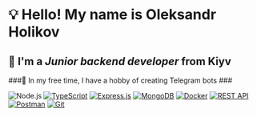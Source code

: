 
# 💡 Hello! My name is **Oleksandr Holikov**  #
## 🌱 I'm a *Junior backend developer* from Kiyv ##
###🤖 In my free time, I have a hobby of creating Telegram bots ###




![Node.js](https://www.vectorlogo.zone/logos/nodejs/nodejs-icon.svg)
[![TypeScript](https://www.vectorlogo.zone/logos/typescriptlang/typescriptlang-icon.svg)](https://www.typescriptlang.org/)
[![Express.js](https://www.vectorlogo.zone/logos/expressjs/expressjs-icon.svg)](https://expressjs.com/)
[![MongoDB](https://www.vectorlogo.zone/logos/mongodb/mongodb-icon.svg)](https://www.mongodb.com/)
[![Docker](https://www.vectorlogo.zone/logos/docker/docker-icon.svg)](https://www.docker.com/)
[![REST API](https://www.vectorlogo.zone/logos/json/json-icon.svg)](https://restfulapi.net/)
[![Postman](https://www.vectorlogo.zone/logos/getpostman/getpostman-icon.svg)](https://www.postman.com/)
[![Git](https://www.vectorlogo.zone/logos/git-scm/git-scm-icon.svg)](https://git-scm.com/)
